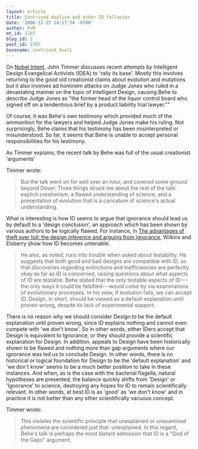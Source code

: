 ```yaml
---
layout: article
title: Contrived dualism and other ID fallacies
date: '2006-12-27 14:17:34 -0700'
author: PvM
mt_id: 2707
blog_id: 2
post_id: 2707
basename: contrived_duali
---
```

On [Nobel Intent](http://arstechnica.com/journals/science.ars/2006/12/27/6407), John Timmer discusses recent attempts by Intelligent Design Evangelical Activists (IDEA) to 'rally its base'. Mostly this involves returning to the good old creationist claims about evolution and mutations but it also involves ad hominem attacks on Judge Jones who ruled in a devastating manner on the topic of Intelligent Design, causing Behe to describe Judge Jones as "the former head of the liquor control board who signed off on a tendentious brief by a product liability trial lawyer.""

Of course, it was Behe's own testimony which provided much of the ammunition for the lawyers and helped Judge Jones make his ruling. Not surprisingly, Behe claims that his testimony has been misinterpreted or misunderstood. So far, it seems that Behe is unable to accept personal responsibilities for his testimony.

As Timmer explains, the recent talk by Behe was full of the usual creationist 'arguments'

Timmer wrote:

> But the talk went on for well over an hour, and covered some ground beyond Dover. Three things struck me about the rest of the talk: explicit creationism, a flawed understanding of science, and a presentation of evolution that is a caricature of science's actual understanding.

What is interesting is how ID seems to argue that ignorance should lead us by default to a 'design conclusion', an approach which has been shown by various authors to be logically flawed. For instance, in [The advantages of theft over toil: the design inference and arguing from ignorance](http://www.talkdesign.org/faqs/theftovertoil/theftovertoil.html), Wilkins and Elsberry show how ID becomes untenable.

> He also, as noted, runs into trouble when asked about testability. He suggests that both good and bad designs are compatible with ID, so that discoveries regarding extinctions and inefficiencies are perfectly okay as far as ID is concerned, raising questions about what aspects of ID are testable. Behe stated that the only testable aspects of ID---the only ways it could be falsified---would come by via examinations of evolutionary processes. In his view, if evolution fails, we can accept ID. Design, in short, should be viewed as a default explanation until proven wrong, despite its lack of experimental support.

There is no reason why we should consider Design to be the default explanation until proven wrong, since ID explains nothing and cannot even compete with 'we don't know'. So in other words, either IDers accept that Design is equivalent to Ignorance, or they should provide a scientific explanation for Design.
In addition, appeals to Design have been historically shown to be flawed and nothing more than gap arguments where our ignorance was led us to conclude Design. In other words, there is no historical or logical foundation for Design to be the 'default explanation' and 'we don't know' seems to be a much better position to take in these instances. And when, as is the case with the bacterial flagella, natural hypotheses are presented, the balance quickly shifts from 'Design' or 'Ignorance' to science, destroying any hopes for ID to remain scientifically relevant. In other words, at best ID is as 'good' as 'we don't know' and in practice it is not better than any other scientifically vacuous concept.


Timmer wrote:

> This violates the scientific principle that unexplained or unexamined phenomena are considered just that: unexplained. In this regard, Behe's talk is perhaps the most blatant admission that ID is a "God of the Gaps" argument.

